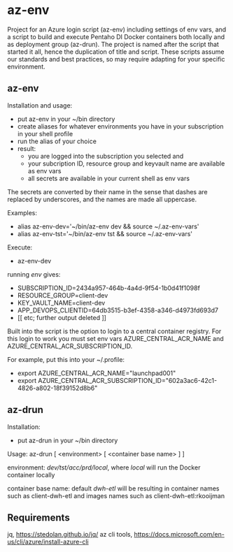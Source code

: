 # az-env
Project for an Azure login script (az-env) including settings of env vars, and a script to build and execute Pentaho DI Docker containers both locally and as deployment group (az-drun). The project is named after the script that started it all, hence the duplication of title and script.
These scripts assume our standards and best practices, so may require adapting for your specific environment.

## az-env
Installation and usage:
- put az-env in your ~/bin directory
- create aliases for whatever environments you have in your subscription in your shell profile
- run the alias of your choice
- result: 
    - you are logged into the subscription you selected and 
    - your subcription ID, resource group and keyvault name are available as env vars
    - all secrets are available in your current shell as env vars

The secrets are converted by their name in the sense that dashes are replaced by underscores, and the names are made all uppercase.

Examples:
- alias az-env-dev='~/bin/az-env dev && source ~/.az-env-vars'
- alias az-env-tst='~/bin/az-env tst && source ~/.az-env-vars'

Execute:
- az-env-dev

running *env* gives:
- SUBSCRIPTION_ID=2434a957-464b-4a4d-9f54-1b0d41f1098f
- RESOURCE_GROUP=client-dev
- KEY_VAULT_NAME=client-dev
- APP_DEVOPS_CLIENTID=64db3515-b3ef-4358-a346-d4973fd693d7
- [[ etc; further output deleted ]]

Built into the script is the option to login to a central container registry. 
For this login to work you must set env vars AZURE_CENTRAL_ACR_NAME and AZURE_CENTRAL_ACR_SUBSCRIPTION_ID.

For example, put this into your ~/.profile:
- export AZURE_CENTRAL_ACR_NAME="launchpad001"
- export AZURE_CENTRAL_ACR_SUBSCRIPTION_ID="602a3ac6-42c1-4826-a802-18f39152d8b6"

## az-drun
Installation:
- put az-drun in your ~/bin directory

Usage:
az-drun [ \<environment> [ \<container base name> ] ]

environment: *dev/tst/acc/prd/local*, where *local* will run the Docker container locally

container base name: default *dwh-etl* will be resulting in container names such as client-dwh-etl and images names such as client-dwh-etl:rkooijman


## Requirements

jq, https://stedolan.github.io/jq/
az cli tools, https://docs.microsoft.com/en-us/cli/azure/install-azure-cli

